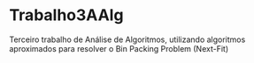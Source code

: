 # Trabalho3AAlg
Terceiro trabalho de Análise de Algoritmos, utilizando algoritmos aproximados para resolver o Bin Packing Problem (Next-Fit)
